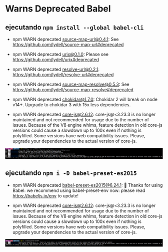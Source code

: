 # Warns Deprecated Babel

## ejecutando `npm install --global babel-cli`

- npm WARN deprecated source-map-url@0.4.1: See <https://github.com/lydell/source-map-url#deprecated>
- npm WARN deprecated urix@0.1.0: Please see <https://github.com/lydell/urix#deprecated>
- npm WARN deprecated resolve-url@0.2.1: <https://github.com/lydell/resolve-url#deprecated>

- npm WARN deprecated source-map-resolve@0.5.3: See <https://github.com/lydell/source-map-resolve#deprecated>

- npm WARN deprecated chokidar@1.7.0: Chokidar 2 will break on node v14+. Upgrade to chokidar 3 with 15x less dependencies.

- npm WARN deprecated core-js@2.6.12: core-js@<3.23.3 is no longer maintained and not recommended for usage due to the number of issues. Because of the V8 engine whims, feature detection in old core-js versions could cause a slowdown up to 100x even if nothing is polyfilled. Some versions have web compatibility issues. Please, upgrade your dependencies to the actual version of core-js.

![Warn 1](warn-1.png)

## ejecutando `npm i -D babel-preset-es2015`

- npm WARN deprecated babel-preset-es2015@6.24.1: 🙌  Thanks for using Babel: we recommend using babel-preset-env now: please read <https://babeljs.io/env> to update!

- npm WARN deprecated core-js@2.6.12: core-js@<3.23.3 is no longer maintained and not recommended for usage due to the number of issues. Because of the V8 engine whims, feature detection in old core-js versions could cause a slowdown up to 100x even if nothing is polyfilled. Some versions have web compatibility issues. Please, upgrade your dependencies to the actual version of core-js.

![Warn 2](warn-2.png)

